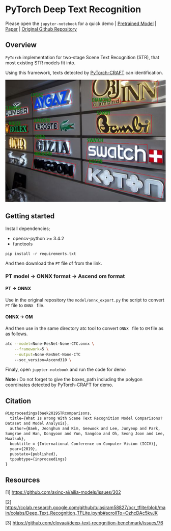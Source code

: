 # PyTorch Deep Text Recognition
Please open the `jupyter-notebook` for a quick demo | [Pretrained Model](https://onebox.huawei.com/p/c15d10921f844d83c23533394e7480e9) | [Paper](https://arxiv.org/pdf/1904.01906.pdf) | [Original Github Repository](https://github.com/clovaai/deep-text-recognition-benchmark)

## Overview
`PyTorch` implementation for two-stage Scene Text Recognition (STR), that most existing STR models fit into.

Using this framework, texts detected by [PyTorch-CRAFT](https://gitee.com/tianyu__zhou/pyacl_samples/tree/a800/acl_craft_pt) can identification.

<img alt="teaser" src="./figures/deep_text_reco.jpg">

## Getting started
Install dependencies;
- opencv-python >= 3.4.2
- functools

```
pip install -r requirements.txt
```
And then download the `PT` file of from the link.

### PT model -> ONNX format -> Ascend om format
#### PT -> ONNX
Use in the original repository  the `model/onnx_export.py` the script to convert `PT` file to `ONNX ` file.

#### ONNX -> OM
And then use in the same directory atc tool to convert `ONNX ` file to `OM` file as as follows.
```bash
atc --model=None-ResNet-None-CTC.onnx \
    --framework=5 \
    --output=None-ResNet-None-CTC 
    --soc_version=Ascend310 \
```

Finaly, open `jupyter-notebook` and run the code for demo

**Note :** Do not forget to give the boxes_path including the polygon coordinates detected by PyTorch-CRAFT for demo.

## Citation
```
@inproceedings{baek2019STRcomparisons,
  title={What Is Wrong With Scene Text Recognition Model Comparisons? Dataset and Model Analysis},
  author={Baek, Jeonghun and Kim, Geewook and Lee, Junyeop and Park, Sungrae and Han, Dongyoon and Yun, Sangdoo and Oh, Seong Joon and Lee, Hwalsuk},
  booktitle = {International Conference on Computer Vision (ICCV)},
  year={2019},
  pubstate={published},
  tppubtype={inproceedings}
}
```

## Resources
[1] https://github.com/axinc-ai/ailia-models/issues/302

[2] https://colab.research.google.com/github/tulasiram58827/ocr_tflite/blob/main/colabs/Deep_Text_Recognition_TFLite.ipynb#scrollTo=OzhcDAc5kvJK

[3] https://github.com/clovaai/deep-text-recognition-benchmark/issues/76